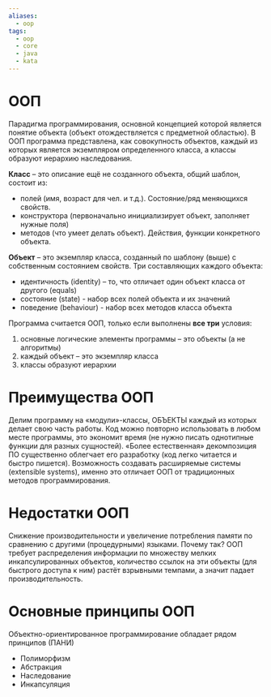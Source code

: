 ```yaml
---
aliases:
  - oop
tags:
  - oop
  - core
  - java
  - kata
---
```

# ООП
Парадигма программирования, основной концепцией которой является понятие объекта (объект отождествляется с предметной областью).
В ООП программа представлена, как совокупность объектов, каждый из которых является экземпляром определенного класса, а классы образуют иерархию наследования.

**Класс** – это описание ещё не созданного объекта, общий шаблон, состоит из:
- полей (имя, возраст для чел. и т.д.). Состояние/ряд меняющихся свойств.
- конструктора (первоначально инициализирует объект, заполняет нужные поля)
- методов (что умеет делать объект). Действия, функции конкретного объекта.

**Объект** – это экземпляр класса, созданный по шаблону (выше) с собственным состоянием свойств. Три составляющих каждого объекта:
- идентичность (identity) – то, что отличает один объект класса от другого (equals)
- состояние (state) - набор всех полей объекта и их значений
- поведение (behaviour) - набор всех методов класса объекта

Программа считается ООП, только если выполнены **все три** условия:
1. основные логические элементы программы – это объекты (а не алгоритмы)
2. каждый объект – это экземпляр класса
3. классы образуют иерархии

# Преимущества ООП
Делим программу на «модули»-классы, ОБЪЕКТЫ каждый из которых делает свою часть работы.
Код можно повторно использовать в любом месте программы, это экономит время (не нужно писать однотипные функции для разных сущностей).
«Более естественная» декомпозиция ПО существенно облегчает его разработку (код легко читается и быстро пишется).
Возможность создавать расширяемые системы (extensible systems), именно это отличает ООП от традиционных методов программирования.

# Недостатки ООП
Снижение производительности и увеличение потребления памяти по сравнению с другими (процедурными) языками.
Почему так? ООП требует распределения информации по множеству мелких инкапсулированных объектов, количество ссылок на эти объекты (для быстрого доступа к ним) растёт взрывными темпами, а значит падает производительность.

# Основные принципы ООП
Объектно-ориентированное программирование обладает рядом принципов (ПАНИ)
- Полиморфизм
- Абстракция
- Наследование
- Инкапсуляция